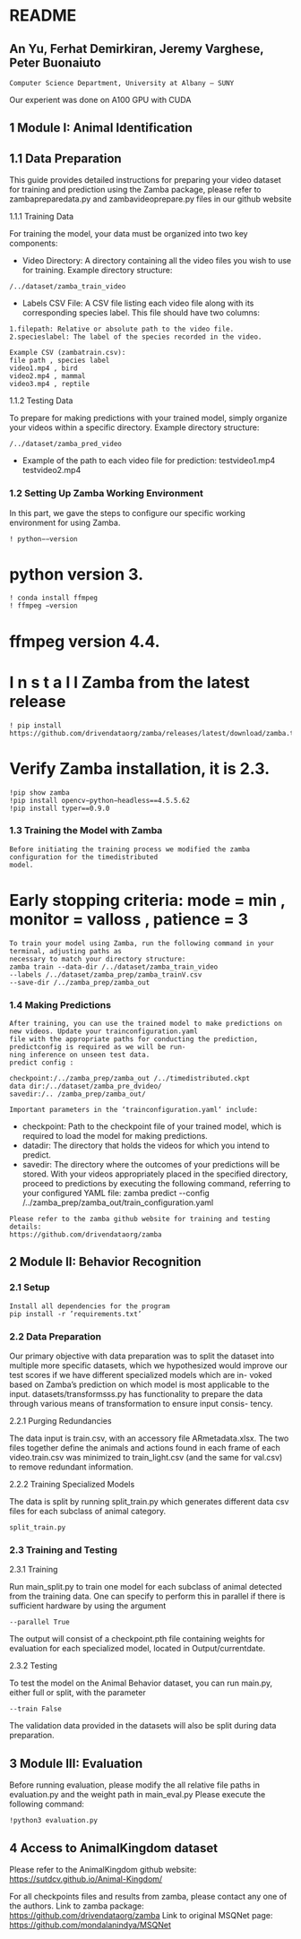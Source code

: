 # README

## An Yu, Ferhat Demirkiran, Jeremy Varghese, Peter Buonaiuto

```
Computer Science Department, University at Albany – SUNY
```
Our experient was done on A100 GPU with CUDA
## 1 Module I: Animal Identification

## 1.1 Data Preparation

This guide provides detailed instructions for preparing your video dataset for training and prediction
using the Zamba package, please refer to zambapreparedata.py and zambavideoprepare.py files in our
github website

1.1.1 Training Data

For training the model, your data must be organized into two key components:

- Video Directory: A directory containing all the video files you wish to use for training.
    Example directory structure:

```
/../dataset/zamba_train_video
```
- Labels CSV File: A CSV file listing each video file along with its corresponding species label.
    This file should have two columns:

```
1.filepath: Relative or absolute path to the video file.
2.specieslabel: The label of the species recorded in the video.
```
```
Example CSV (zambatrain.csv):
file path , species label
video1.mp4 , bird
video2.mp4 , mammal
video3.mp4 , reptile
```
1.1.2 Testing Data

To prepare for making predictions with your trained model, simply organize your videos within a specific
directory.
Example directory structure:

```
/../dataset/zamba_pred_video
```
- Example of the path to each video file for prediction:
    testvideo1.mp4
    testvideo2.mp4


### 1.2 Setting Up Zamba Working Environment

In this part, we gave the steps to configure our specific working environment for using Zamba.
```
! python−−version
```
# python version 3.
```
! conda install ffmpeg
! ffmpeg −version
```
# ffmpeg version 4.4.
# I n s t a l l Zamba from the latest release
```
! pip install https://github.com/drivendataorg/zamba/releases/latest/download/zamba.tar.gz
```
# Verify Zamba installation, it is 2.3.
```
!pip show zamba
!pip install opencv−python−headless==4.5.5.62
!pip install typer==0.9.0
```
### 1.3 Training the Model with Zamba

```
Before initiating the training process we modified the zamba configuration for the timedistributed
model.
```
# Early stopping criteria: mode = min , monitor = valloss , patience = 3

```
To train your model using Zamba, run the following command in your terminal, adjusting paths as
necessary to match your directory structure:
zamba train --data-dir /../dataset/zamba_train_video
--labels /../dataset/zamba_prep/zamba_trainV.csv
--save-dir /../zamba_prep/zamba_out
```
### 1.4 Making Predictions

```
After training, you can use the trained model to make predictions on new videos. Update your trainconfiguration.yaml
file with the appropriate paths for conducting the prediction, predictconfig is required as we will be run-
ning inference on unseen test data.
predict config :

checkpoint:/../zamba_prep/zamba_out /../timedistributed.ckpt
data dir:/../dataset/zamba_pre_dvideo/
savedir:/.. /zamba_prep/zamba_out/

Important parameters in the ‘trainconfiguration.yaml‘ include:
```
- checkpoint: Path to the checkpoint file of your trained model, which is required to load the model
    for making predictions.
- datadir: The directory that holds the videos for which you intend to predict.
- savedir: The directory where the outcomes of your predictions will be stored.
With your videos appropriately placed in the specified directory, proceed to predictions by executing
the following command, referring to your configured YAML file:
zamba predict --config /../zamba_prep/zamba_out/train_configuration.yaml

```
Please refer to the zamba github website for training and testing details:
https://github.com/drivendataorg/zamba
```
## 2 Module II: Behavior Recognition

### 2.1 Setup

```
Install all dependencies for the program
pip install -r ’requirements.txt’
```

### 2.2 Data Preparation

Our primary objective with data preparation was to split the dataset into multiple more specific datasets,
which we hypothesized would improve our test scores if we have different specialized models which are in-
voked based on Zamba’s prediction on which model is most applicable to the input. datasets/transformsss.py
has functionality to prepare the data through various means of transformation to ensure input consis-
tency.

2.2.1 Purging Redundancies

The data input is train.csv, with an accessory file ARmetadata.xlsx. The two files together define the
animals and actions found in each frame of each video.train.csv was minimized to train_light.csv
(and the same for val.csv) to remove redundant information.

2.2.2 Training Specialized Models

The data is split by running split_train.py which generates different data csv files for each subclass
of animal category.
```
split_train.py
```

### 2.3 Training and Testing

2.3.1 Training

Run main_split.py to train one model for each subclass of animal detected from the training data. One
can specify to perform this in parallel if there is sufficient hardware by using the argument

```
--parallel True
```
The output will consist of a checkpoint.pth file containing weights for evaluation for each specialized
model, located in Output/currentdate.

2.3.2 Testing

To test the model on the Animal Behavior dataset, you can run main.py, either full or split, with the
parameter

```
--train False
```
The validation data provided in the datasets will also be split during data preparation.

## 3 Module III: Evaluation

Before running evaluation, please modify the all relative file paths in evaluation.py and the weight path in main_eval.py
Please execute the following command:

```
!python3 evaluation.py
```
## 4 Access to AnimalKingdom dataset

Please refer to the AnimalKingdom github website:
https://sutdcv.github.io/Animal-Kingdom/

For all checkpoints files and results from zamba, please contact any one of the authors.
Link to zamba package: https://github.com/drivendataorg/zamba
Link to original MSQNet page: https://github.com/mondalanindya/MSQNet


